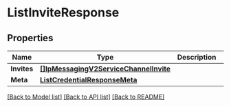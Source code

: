 # ListInviteResponse

## Properties

Name | Type | Description | Notes
------------ | ------------- | ------------- | -------------
**Invites** | [**[]IpMessagingV2ServiceChannelInvite**](ip_messaging.v2.service.channel.invite.md) |  | [optional] 
**Meta** | [**ListCredentialResponseMeta**](ListCredentialResponse_meta.md) |  | [optional] 

[[Back to Model list]](../README.md#documentation-for-models) [[Back to API list]](../README.md#documentation-for-api-endpoints) [[Back to README]](../README.md)


